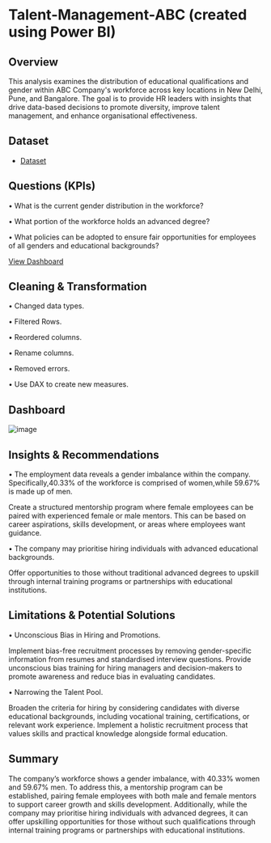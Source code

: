 # Talent-Management-ABC (created using Power BI)

## Overview

This analysis examines the distribution of educational qualifications and gender within ABC Company's workforce across key locations in New Delhi, Pune, and Bangalore. The goal is to provide HR leaders with insights that drive data-based decisions to promote diversity, improve talent management, and enhance organisational effectiveness.

## Dataset

- <a href="https://github.com/JJAnalytics/Talent-Management-ABC-/blob/main/Employee.csv">Dataset</a>

## Questions (KPIs)

•	What is the current gender distribution in the workforce?

•	What portion of the workforce holds an advanced degree?

•	What policies can be adopted to ensure fair opportunities for employees of all genders and educational backgrounds?

<a href="https://github.com/JJAnalytics/Talent-Management-ABC-/blob/main/Dashboard.png">View Dashboard</a>

## Cleaning & Transformation

•	Changed data types.

•	Filtered Rows.

•	Reordered columns.

•	Rename columns.

•	Removed errors.

•	Use DAX to create new measures. 

## Dashboard

![image](https://github.com/user-attachments/assets/9b4adf44-a217-449d-82be-72ccc036e22d)


## Insights & Recommendations

•	The employment data reveals a gender imbalance within the company. Specifically,40.33% of the workforce is comprised of women,while 59.67% is made up of men.

  Create a structured mentorship program where female employees can be paired with experienced female or male mentors. This can be based on career aspirations, skills development, or areas where employees want guidance.

•	The company may prioritise hiring individuals with advanced educational backgrounds.

  Offer opportunities to those without traditional advanced degrees to upskill through internal training programs or partnerships with educational institutions.

## Limitations & Potential Solutions

•	Unconscious Bias in Hiring and Promotions.
  
  Implement bias-free recruitment processes by removing gender-specific information from resumes and standardised interview questions.
  Provide unconscious bias training for hiring managers and decision-makers to promote awareness and reduce bias in evaluating candidates.

•	Narrowing the Talent Pool.
  
  Broaden the criteria for hiring by considering candidates with diverse educational backgrounds, including vocational training, certifications, or relevant work experience. 
  Implement a holistic recruitment process that values skills and practical knowledge alongside formal education.

## Summary

The company’s workforce shows a gender imbalance, with 40.33% women and 59.67% men. To address this, a mentorship program can be established, pairing female employees with both male and female mentors to support career growth and skills development. Additionally, while the company may prioritise hiring individuals with advanced degrees, it can offer upskilling opportunities for those without such qualifications through internal training programs or partnerships with educational institutions.


